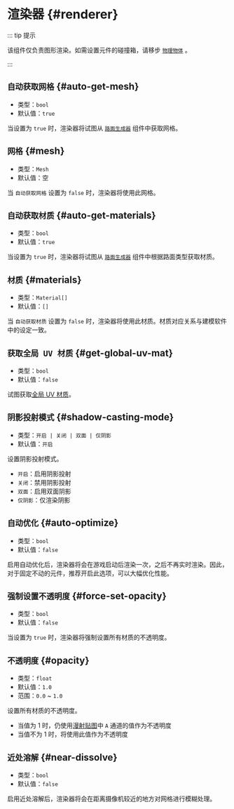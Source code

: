 # 渲染器 {#renderer}

::: tip 提示

该组件仅负责图形渲染。如需设置元件的碰撞箱，请移步 [`物理物体`](physicsObject) 。

:::

## `自动获取网格` {#auto-get-mesh}

- 类型：`bool`
- 默认值：`true`

当设置为 `true` 时，渲染器将试图从 [`路面生成器`](roadGenerator) 组件中获取网格。

## `网格`<badge text="自动获取网格 = false" /> {#mesh}

- 类型：`Mesh`
- 默认值：空

当 `自动获取网格` 设置为 `false` 时，渲染器将使用此网格。

## `自动获取材质` {#auto-get-materials}

- 类型：`bool`
- 默认值：`true`

当设置为 `true` 时，渲染器将试图从 [`路面生成器`](roadGenerator) 组件中根据路面类型获取材质。

## `材质`<badge text="自动获取网格 = false" /> {#materials}

- 类型：`Material[]`
- 默认值：`[]`

当 `自动获取材质` 设置为 `false` 时，渲染器将使用此材质。材质对应关系与建模软件中的设定一致。

## `获取全局 UV 材质`<badge text="自动获取网格 = true" /> {#get-global-uv-mat}

- 类型：`bool`
- 默认值：`false`

试图获取[全局 UV 材质](../assets#global-uv)。

## `阴影投射模式` {#shadow-casting-mode}

- 类型：`开启 | 关闭 | 双面 | 仅阴影`
- 默认值：`开启`

设置阴影投射模式。

- `开启`：启用阴影投射
- `关闭`：禁用阴影投射
- `双面`：启用双面阴影
- `仅阴影`：仅渲染阴影

## `自动优化` {#auto-optimize}

- 类型：`bool`
- 默认值：`false`

启用自动优化后，渲染器将会在游戏启动后渲染一次，之后不再实时渲染。因此，对于固定不动的元件，推荐开启此选项，可以大幅优化性能。

## `强制设置不透明度` {#force-set-opacity}

- 类型：`bool`
- 默认值：`false`

当设置为 `true` 时，渲染器将强制设置所有材质的不透明度。

## `不透明度`<badge text="强制设置不透明度 = true" /> {#opacity}

- 类型：`float`
- 默认值：`1.0`
- 范围：`0.0` ~ `1.0`

设置所有材质的不透明度。

- 当值为 1 时，仍使用[漫射贴图](../assets#albedo-map)中 `A` 通道的值作为不透明度
- 当值不为 1 时，将使用此值作为不透明度

## `近处溶解` {#near-dissolve}

- 类型：`bool`
- 默认值：`false`

启用近处溶解后，渲染器将会在距离摄像机较近的地方对网格进行模糊处理。

